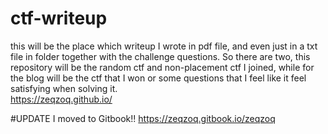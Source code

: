 # ctf-writeup  

this will be the place which writeup I wrote in pdf file, and even just in a txt file in folder together with the challenge questions. So there are two, this repository will be the random ctf and non-placement ctf I joined, while for the blog  will be the ctf that I won or some questions that I feel like it feel satisfying when solving it.  
https://zeqzoq.github.io/

#UPDATE
I moved to Gitbook!! https://zeqzoq.gitbook.io/zeqzoq

